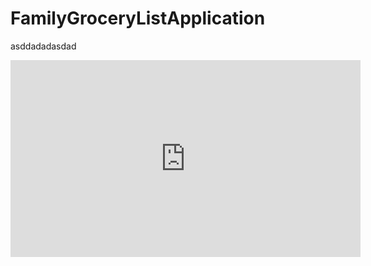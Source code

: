 # FamilyGroceryListApplication
asddadadasdad  




<iframe width="560" height="315" src="https://www.youtube.com/embed/BE2k_xGL9dk" title="YouTube video player" frameborder="0" allow="accelerometer; autoplay; clipboard-write; encrypted-media; gyroscope; picture-in-picture" allowfullscreen></ iframe>

  
  
  
  asd
adasdasdasdads
